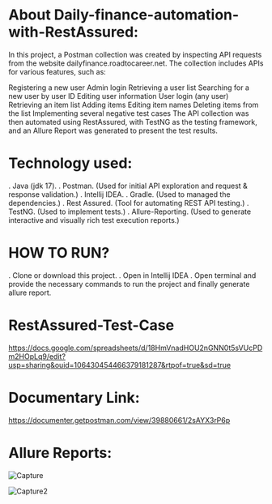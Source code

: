 # About Daily-finance-automation-with-RestAssured:

In this project, a Postman collection was created by inspecting API requests from the website dailyfinance.roadtocareer.net. The collection includes APIs for various features, such as:

Registering a new user
Admin login
Retrieving a user list
Searching for a new user by user ID
Editing user information
User login (any user)
Retrieving an item list
Adding items
Editing item names
Deleting items from the list
Implementing several negative test cases
The API collection was then automated using RestAssured, with TestNG as the testing framework, and an Allure Report was generated to present the test results.

# Technology used:

. Java (jdk 17).
. Postman. (Used for initial API exploration and request & response validation.)
. Intellij IDEA.
. Gradle. (Used to managed the dependencies.)
. Rest Assured. (Tool for automating REST API testing.)
. TestNG. (Used to implement tests.)
. Allure-Reporting. (Used to generate interactive and visually rich test execution reports.)

# HOW TO RUN?

. Clone or download this project.
. Open in Intellij IDEA
. Open terminal and provide the necessary commands to run the project and finally generate allure report.


# RestAssured-Test-Case

https://docs.google.com/spreadsheets/d/18HmVnadHOU2nGNN0t5sVUcPDm2HOpLq9/edit?usp=sharing&ouid=106430454466379181287&rtpof=true&sd=true


# Documentary Link:

https://documenter.getpostman.com/view/39880661/2sAYX3rP6p


# Allure Reports:

![Capture](https://github.com/user-attachments/assets/841f5984-9de0-44fe-a25e-b92c989380ef)


![Capture2](https://github.com/user-attachments/assets/73eac252-2a0c-4e95-b0ff-fadfbb9c9afd)




